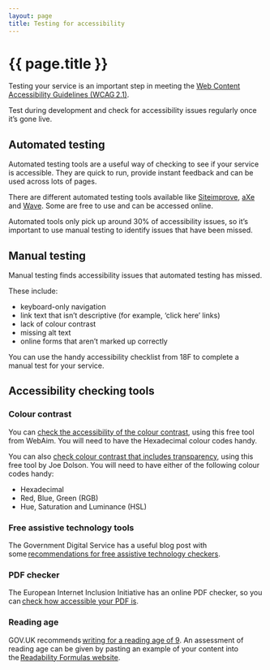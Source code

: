 ```yaml
---
layout: page
title: Testing for accessibility
---
```


# {{ page.title }}

Testing your service is an important step in meeting the [Web Content Accessibility Guidelines (WCAG 2.1)](https://www.gov.uk/service-manual/helping-people-to-use-your-service/understanding-wcag#wcag-20-design-principles). 

Test during development and check for accessibility issues regularly once it’s gone live.  
 

## Automated testing 

Automated testing tools are a useful way of checking to see if your service is accessible. They are quick to run, provide instant feedback and can be used across lots of pages. 

There are different automated testing tools available like [Siteimprove](https://chrome.google.com/webstore/detail/siteimprove-accessibility/efcfolpjihicnikpmhnmphjhhpiclljc), [aXe](https://www.deque.com/axe/) and [Wave](http://wave.webaim.org/extension/). Some are free to use and can be accessed online. 

Automated tools only pick up around 30% of accessibility issues, so it’s important to use manual testing to identify issues that have been missed. 


## Manual testing 
 

Manual testing finds accessibility issues that automated testing has missed.  
 
These include:  

- keyboard-only navigation 
- link text that isn’t descriptive (for example, ‘click here’ links) 
- lack of colour contrast 
- missing alt text 
- online forms that aren’t marked up correctly  

You can use the handy accessibility checklist from 18F to complete a manual test for your service. 
 

## Accessibility checking tools 

### Colour contrast 

You can [check the accessibility of the colour contrast](https://webaim.org/resources/contrastchecker/), using this free tool from WebAim. You will need to have the Hexadecimal colour codes handy. 

You can also [check colour contrast that includes transparency](https://www.joedolson.com/tools/color-contrast.php#hex), using this free tool by Joe Dolson. You will need to have either of the following colour codes handy: 

- Hexadecimal 
- Red, Blue, Green (RGB) 
- Hue, Saturation and Luminance (HSL) 

### Free assistive technology tools 

The Government Digital Service has a useful blog post with some [recommendations for free assistive technology checkers](https://accessibility.blog.gov.uk/2018/09/27/assistive-technology-tools-you-can-use-at-no-cost/). 

### PDF checker 

The European Internet Inclusion Initiative has an online PDF checker, so you can [check how accessible your PDF is](http://checkers.eiii.eu/en/pdfcheck/). 

### Reading age 

GOV.UK recommends [writing for a reading age of 9](https://www.gov.uk/guidance/content-design/writing-for-gov-uk). An assessment of reading age can be given by pasting an example of your content into the [Readability Formulas website](http://www.readabilityformulas.com/free-readability-formula-tests.php). 
